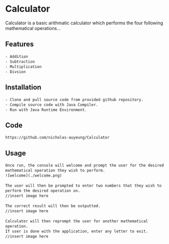 # Calculator

Calculator is a basic arithmatic calculator which performs the four following mathematical operations...

## Features
	- Addition
	- Subtraction
	- Multiplication
	- Divsion

## Installation
	
	- Clone and pull source code from provided github repository.
	- Compile source code with Java Compiler.
	- Run with Java Runtime Environment.

## Code
	https://github.com/nicholas-auyeung/Calculator

## Usage
	Once run, the console will welcome and prompt the user for the desired mathematical operation they wish to perform.
	![welcome](./welcome.png)

	The user will then be prompted to enter two numbers that they wish to perform the desired operation on.
	//insert image here

	The correct result will then be outputted.
	//insert image here

	Calculator will then reprompt the user for another mathematical operation.
	If user is done with the application, enter any letter to exit.
	//insert image here